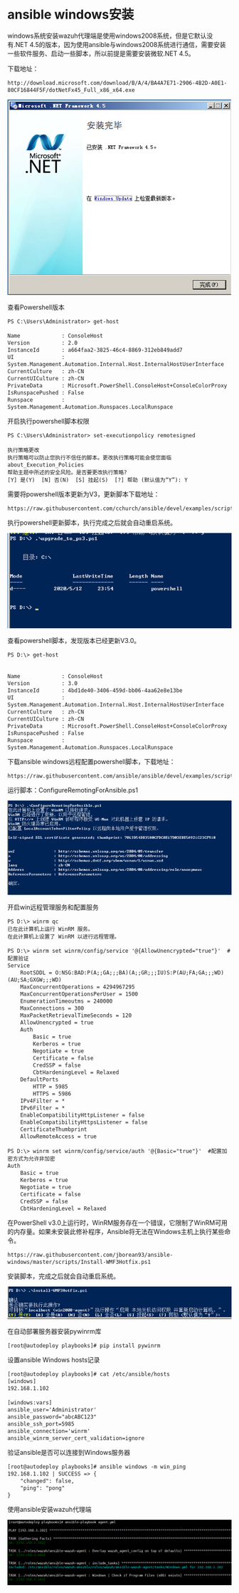 # ansible windows安装

windows系统安装wazuh代理端是使用windows2008系统，但是它默认没有.NET 4.5的版本，因为使用ansible与windows2008系统进行通信，需要安装一些软件服务、启动一些脚本，所以前提是需要安装微软.NET 4.5。

下载地址：

```text
http://download.microsoft.com/download/B/A/4/BA4A7E71-2906-4B2D-A0E1-80CF16844F5F/dotNetFx45_Full_x86_x64.exe
```

![](../../../.gitbook/assets/image%20%2833%29.png)

查看Powershell版本

```text
PS C:\Users\Administrator> get-host

Name             : ConsoleHost
Version          : 2.0
InstanceId       : a664faa2-3825-46c4-8869-312eb849add7
UI               : System.Management.Automation.Internal.Host.InternalHostUserInterface
CurrentCulture   : zh-CN
CurrentUICulture : zh-CN
PrivateData      : Microsoft.PowerShell.ConsoleHost+ConsoleColorProxy
IsRunspacePushed : False
Runspace         : System.Management.Automation.Runspaces.LocalRunspace
```

开启执行powershell脚本权限

```text
PS C:\Users\Administrator> set-executionpolicy remotesigned

执行策略更改
执行策略可以防止您执行不信任的脚本。更改执行策略可能会使您面临 about_Execution_Policies
帮助主题中所述的安全风险。是否要更改执行策略?
[Y] 是(Y)  [N] 否(N)  [S] 挂起(S)  [?] 帮助 (默认值为“Y”): Y
```

需要将powershell版本更新为V3，更新脚本下载地址：

```text
https://raw.githubusercontent.com/cchurch/ansible/devel/examples/scripts/upgrade_to_ps3.ps1
```

执行powershell更新脚本，执行完成之后就会自动重启系统。

![](../../../.gitbook/assets/image%20%2838%29%20%282%29.png)

查看powershell脚本，发现版本已经更新V3.0。

```text
PS D:\> get-host


Name             : ConsoleHost
Version          : 3.0
InstanceId       : 4bd1de40-3406-459d-bb06-4aa62e8e13be
UI               : System.Management.Automation.Internal.Host.InternalHostUserInterface
CurrentCulture   : zh-CN
CurrentUICulture : zh-CN
PrivateData      : Microsoft.PowerShell.ConsoleHost+ConsoleColorProxy
IsRunspacePushed : False
Runspace         : System.Management.Automation.Runspaces.LocalRunspace
```

下载ansible windows远程配置powershell脚本，下载地址：

```text
https://raw.githubusercontent.com/ansible/ansible/devel/examples/scripts/ConfigureRemotingForAnsible.ps1
```

运行脚本：ConfigureRemotingForAnsible.ps1

![](../../../.gitbook/assets/image%20%2840%29.png)

开启win远程管理服务和配置服务

```text
PS D:\> winrm qc
已在此计算机上运行 WinRM 服务。
在此计算机上设置了 WinRM 以进行远程管理。

PS D:\> winrm set winrm/config/service '@{AllowUnencrypted="true"}'  #配置验证
Service
    RootSDDL = O:NSG:BAD:P(A;;GA;;;BA)(A;;GR;;;IU)S:P(AU;FA;GA;;;WD)(AU;SA;GXGW;;;WD)
    MaxConcurrentOperations = 4294967295
    MaxConcurrentOperationsPerUser = 1500
    EnumerationTimeoutms = 240000
    MaxConnections = 300
    MaxPacketRetrievalTimeSeconds = 120
    AllowUnencrypted = true
    Auth
        Basic = true
        Kerberos = true
        Negotiate = true
        Certificate = false
        CredSSP = false
        CbtHardeningLevel = Relaxed
    DefaultPorts
        HTTP = 5985
        HTTPS = 5986
    IPv4Filter = *
    IPv6Filter = *
    EnableCompatibilityHttpListener = false
    EnableCompatibilityHttpsListener = false
    CertificateThumbprint
    AllowRemoteAccess = true

PS D:\> winrm set winrm/config/service/auth '@{Basic="true"}'  #配置加密方式为允许非加密
Auth
    Basic = true
    Kerberos = true
    Negotiate = true
    Certificate = false
    CredSSP = false
    CbtHardeningLevel = Relaxed
```

在PowerShell v3.0上运行时，WinRM服务存在一个错误，它限制了WinRM可用的内存量。如果未安装此修补程序，Ansible将无法在Windows主机上执行某些命令。

```text
https://raw.githubusercontent.com/jborean93/ansible-windows/master/scripts/Install-WMF3Hotfix.ps1
```

安装脚本，完成之后就会自动重启系统。

![](../../../.gitbook/assets/image%20%2836%29.png)

在自动部署服务器安装pywinrm库

```text
[root@autodeploy playbooks]# pip install pywinrm
```

设置ansible Windows hosts记录

```text
[root@autodeploy playbooks]# cat /etc/ansible/hosts 
[windows]
192.168.1.102

[windows:vars]
ansible_user='Administrator'
ansible_password="abcABC123"
ansible_ssh_port=5985
ansible_connection='winrm'
ansible_winrm_server_cert_validation=ignore

```

验证ansible是否可以连接到Windows服务器

```text
[root@autodeploy playbooks]# ansible windows -m win_ping
192.168.1.102 | SUCCESS => {
    "changed": false, 
    "ping": "pong"
}
```

使用ansible安装wazuh代理端

![](../../../.gitbook/assets/image%20%2841%29.png)



